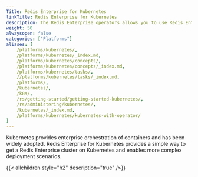 ```yaml
---
Title: Redis Enterprise for Kubernetes
linkTitle: Redis Enterprise for Kubernetes
description: The Redis Enterprise operators allows you to use Redis Enterprise for Kubernetes. 
weight: 50
alwaysopen: false
categories: ["Platforms"]
aliases: [
    /platforms/kubernetes/,
    /platforms/kubernetes/_index.md,
    /platforms/kubernetes/concepts/,
    /platforms/kubernetes/concepts/_index.md,
    /platforms/kubernetes/tasks/,
    //platforms/kubernetes/tasks/_index.md,
    /platforms/,
    /kubernetes/,
    /k8s/,
    /rs/getting-started/getting-started-kubernetes/,
    /rs/administering/kubernetes/,
    /kubernetes/_index.md,
    /platforms/kubernetes/kubernetes-with-operator/
]
---
```


Kubernetes provides enterprise orchestration of containers and has been widely adopted. Redis Enterprise for Kubernetes provides a simple way to get a Redis Enterprise cluster on Kubernetes and enables more complex deployment scenarios.

{{< allchildren style="h2" description="true" />}}